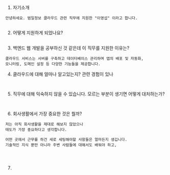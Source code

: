 1. 자기소개

```
안녕하세요. 범일정보 클라우드 관련 직무에 지원한 "이영섭" 이라고 합니다.


```


2. 어떻게 지원하게 되었나요? 

``` 

```


3. 백엔드 웹 개발을 공부하신 것 같은데  이 직무를 지원한 이유는? 

```
클라우드 서비스는 서버를 구축하고 데이터베이스 관리하며 앱의 배포 및 자동화, 
모니터링, 도메인 설정 등 다양한 기능들을 제공합니다. 

```


4. 클라우드에 대해 얼마나 알고있는지? 관련 경험이 있나 

```


```


5. 직무에 대해 익숙하지 않을 수 있습니다. 모르는 부분이 생기면 어떻게 대처하는가?

```


```


6. 회사생활에서 가장 중요한 것은 뭘까? 

``` 
저는 아직 회사생활을 제대로 해보지 않았으나
태도가 가장 중요하다고 생각합니다. 

어떤 곳에서 근무를 하건 새로 세팅해야할 사항들은 얼마든지 생깁니다.
기술적인 지식 뿐만 아니라 주변 사람들에 대해서도 배워야 하고, 




```


7. 